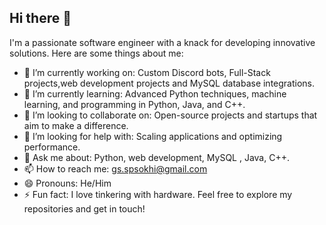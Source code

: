 ## Hi there 👋

I'm a passionate software engineer with a knack for developing innovative solutions. Here are some things about me:

- 🔭 I’m currently working on: Custom Discord bots, Full-Stack projects,web development projects and MySQL database integrations.
- 🌱 I’m currently learning: Advanced Python techniques, machine learning, and programming in Python, Java, and C++.
- 👯 I’m looking to collaborate on: Open-source projects and startups that aim to make a difference.
- 🤔 I’m looking for help with: Scaling applications and optimizing performance.
- 💬 Ask me about: Python, web development, MySQL , Java, C++.
- 📫 How to reach me: gs.spsokhi@gmail.com 
- 😄 Pronouns: He/Him
- ⚡ Fun fact: I love tinkering with hardware.
Feel free to explore my repositories and get in touch!
